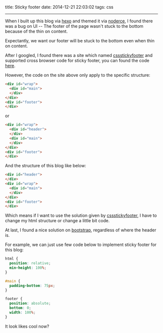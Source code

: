 title: Sticky footer
date: 2014-12-21 22:03:02
tags: css

---

When I built up this blog via [hexo](https://github.com/hexojs/hexo) and themed it via [noderce](https://github.com/willerce/hexo-theme-noderce), I found there was a bug on UI -- The footer of the page wasn't stuck to the bottom because of the thin on content.

<!-- more -->

Expectantly, we want our footer will be stuck to the bottom even when thin on content.

After I googled, I found there was a site which named [cssstickyfooter](http://www.cssstickyfooter.com/) and supported cross browser code for sticky footer, you can found the code [here](http://www.cssstickyfooter.com/using-sticky-footer-code.html).

However, the code on the site above only apply to the specific structure:

```html
<div id="wrap">
  <div id="main">
  </div>
</div>
<div id="footer">
</div>
```
or
```html
<div id="wrap">
  <div id="header">
  </div>
  <div id="main">
  </div>
</div>
<div id="footer">
</div>
```

And the structure of this blog like below:

```html
<div id="header">
</div>
<div id="wrap">
  <div id="main">
  </div>
</div>
<div id="footer">
</div>
```

Which means if I want to use the solution given by [cssstickyfooter](http://www.cssstickyfooter.com/), I have to change my html structure or change a little bit code.

At last, I found a nice solution on [bootstrap](http://getbootstrap.com/examples/sticky-footer/), regardless of where the header is.

For example, we can just use few code below to implement sticky footer for this blog:

```css
html {
  position: relative;
  min-height: 100%;
}

#main {
  padding-bottom: 75px;
}

footer {
  position: absolute;
  bottom: 0;
  width: 100%;
}
```
It look likes cool now?
